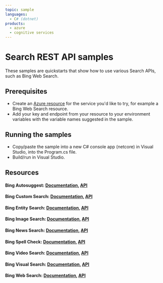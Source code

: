 ```yaml
---
topic: sample
languages:
  - C# (dotnet)
products:
  - azure
  - cognitive services
---
```


# Search REST API samples

These samples are quickstarts that show how to use various Search APIs, such as Bing Web Search.

## Prerequisites

- Create an [Azure resource](https://portal.azure.com) for the service you'd like to try, for example a Bing Web Search resource.
- Add your key and endpoint from your resource to your environment variables with the variable names suggested in the sample.

## Running the samples
- Copy/paste the sample into a new C# console app (netcore) in Visual Studio, into the Program.cs file.
- Build/run in Visual Studio.

## Resources
#### Bing Autosuggest: [Documentation](https://docs.microsoft.com/en-us/azure/cognitive-services/bing-autosuggest/get-suggested-search-terms), [API](https://docs.microsoft.com/en-us/rest/api/cognitiveservices-bingsearch/bing-autosuggest-api-v7-reference)

#### Bing Custom Search: [Documentation](https://docs.microsoft.com/en-us/azure/cognitive-services/bing-custom-search/overview), [API](https://docs.microsoft.com/en-us/rest/api/cognitiveservices-bingsearch/bing-custom-search-api-v7-reference)

#### Bing Entity Search: [Documentation](https://docs.microsoft.com/en-us/azure/cognitive-services/bing-entities-search/overview), [API](https://westus2.dev.cognitive.microsoft.com/docs/services/7a3fb374be374859a823b79fd938cc65/operations/52069701a465405ab3286f82)

#### Bing Image Search: [Documentation](https://docs.microsoft.com/en-us/azure/cognitive-services/bing-image-search/overview), [API](https://dev.cognitive.microsoft.com/docs/services/8336afba49a84475ba401758c0dbf749/operations/571fab09dbe2d933e891028f) 

#### Bing News Search: [Documentation](https://docs.microsoft.com/en-us/azure/cognitive-services/bing-news-search/search-the-web), [API](https://westus.dev.cognitive.microsoft.com/docs/services/e5e22123c5d24f1081f63af1548defa1/operations/56f02400dbe2d91900c68553)

#### Bing Spell Check: [Documentation](https://docs.microsoft.com/en-us/azure/cognitive-services/bing-spell-check/overview), [API](https://dev.cognitive.microsoft.com/docs/services/5f7d486e04d2430193e1ca8f760cd7ed/operations/57855119bca1df1c647bc358)

#### Bing Video Search: [Documentation](https://docs.microsoft.com/en-us/azure/cognitive-services/bing-video-search/overview), [API](https://dev.cognitive.microsoft.com/docs/services/3960b4bc7b3a4bc5b97c42d78036d234/operations/56b440d2cf5ff8098cef380b)

#### Bing Visual Search: [Documentation](https://docs.microsoft.com/en-us/azure/cognitive-services/bing-visual-search/overview), [API](https://docs.microsoft.com/en-us/rest/api/cognitiveservices/bingvisualsearch/images/visualsearch)

#### Bing Web Search: [Documentation](https://docs.microsoft.com/en-us/azure/cognitive-services/bing-web-search/overview), [API](https://dev.cognitive.microsoft.com/docs/services/f40197291cd14401b93a478716e818bf/operations/56b4447dcf5ff8098cef380d/console)
